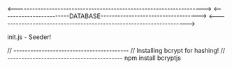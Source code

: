 <------------------------------------------------------------------->
<------------------------DATABASE----------------------------------->
<------------------------------------------------------------------->

init.js - Seeder! 

// -----------------------------------------
// Installing bcrypt for hashing! 
// -----------------------------------------
npm install bcryptjs
